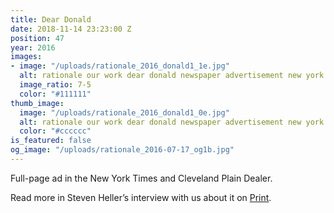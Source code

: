 ```yaml
---
title: Dear Donald
date: 2018-11-14 23:23:00 Z
position: 47
year: 2016
images:
- image: "/uploads/rationale_2016_donald1_1e.jpg"
  alt: rationale our work dear donald newspaper advertisement new york times
  image_ratio: 7-5
  color: "#111111"
thumb_image:
  image: "/uploads/rationale_2016_donald1_0e.jpg"
  alt: rationale our work dear donald newspaper advertisement new york times
  color: "#cccccc"
is_featured: false
og_image: "/uploads/rationale_2016-07-17_og1b.jpg"
---
```


Full-page ad in the New York Times and Cleveland Plain Dealer.

Read more in Steven Heller’s interview with us about it on [Print](http://www.printmag.com/daily-heller/letter-to-a-divider-sean-wolcott/). 